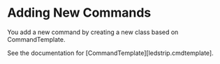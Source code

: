 # Adding New Commands

You add a new command by creating a new class based on CommandTemplate.

See the documentation for [CommandTemplate][ledstrip.cmdtemplate].
